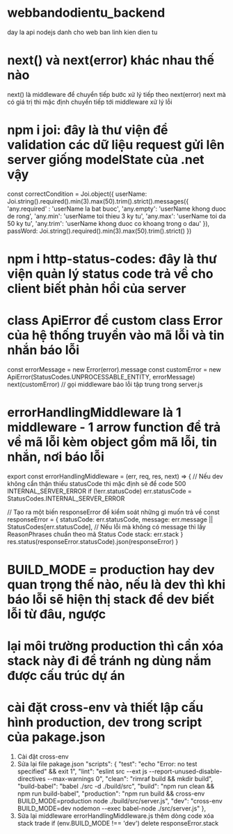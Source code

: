 # webbandodientu_backend
day la api nodejs danh cho web ban linh kien dien tu

# next() và next(error) khác nhau thế nào
next() là middleware để chuyển tiếp bước xử lý tiếp theo
next(error) next mà có giá trị thì mặc định chuyển tiếp tới middleware xử lý lỗi

# npm i joi: đây là thư viện để validation các dữ liệu request gửi lên server giống modelState của .net vậy
const correctCondition = Joi.object({
            userName: Joi.string().required().min(3).max(50).trim().strict().messages({
                'any.required' : 'userName la bat buoc',
                'any.empty': 'userName khong duoc de rong',
                'any.min': 'userName toi thieu 3 ky tu',
                'any.max': 'userName toi da 50 ky tu',
                'any.trim': 'userName khong duoc co khoang trong o dau'
            }),
            passWord: Joi.string().required().min(3).max(50).trim().strict()
        })

# npm i http-status-codes: đây là thư viện quản lý status code trả về cho client biết phản hồi của server

# class ApiError để custom class Error của hệ thống truyền vào mã lỗi và tin nhắn báo lỗi
const errorMessage = new Error(error).message
const customError = new ApiError(StatusCodes.UNPROCESSABLE_ENTITY, errorMessage)
next(customError) // gọi middleware báo lỗi tập trung trong server.js

# errorHandlingMiddleware là 1 middleware - 1 arrow function để trả về mã lỗi kèm object gồm mã lỗi, tin nhắn, nơi báo lỗi
export const errorHandlingMiddleware = (err, req, res, next) => {
  // Nếu dev không cẩn thận thiếu statusCode thì mặc định sẽ để code 500 INTERNAL_SERVER_ERROR
  if (!err.statusCode) err.statusCode = StatusCodes.INTERNAL_SERVER_ERROR

  // Tạo ra một biến responseError để kiểm soát những gì muốn trả về
  const responseError = {
    statusCode: err.statusCode,
    message: err.message || StatusCodes[err.statusCode], // Nếu lỗi mà không có message thì lấy ReasonPhrases chuẩn theo mã Status Code
    stack: err.stack
  }
  res.status(responseError.statusCode).json(responseError)
}

# BUILD_MODE = production hay dev quan trọng thế nào, nếu là dev thì khi báo lỗi sẽ hiện thị stack để dev biết lỗi từ đâu, ngược
# lại môi trường production thì cần xóa stack này đi để tránh ng dùng nắm được cấu trúc dự án
# cài đặt cross-env và thiết lập cấu hình production, dev trong script của pakage.json
1. Cài đặt cross-env
2. Sửa lại file pakage.json
"scripts": {
    "test": "echo \"Error: no test specified\" && exit 1",
    "lint": "eslint src --ext js --report-unused-disable-directives --max-warnings 0",
    "clean": "rimraf build && mkdir build",
    "build-babel": "babel ./src -d ./build/src",
    "build": "npm run clean && npm run build-babel",
    "production": "npm run build && cross-env BUILD_MODE=production node ./build/src/server.js",
    "dev": "cross-env BUILD_MODE=dev nodemon --exec babel-node ./src/server.js"
  },
3. Sửa lại middleware errorHandlingMiddleware.js thêm dòng code xóa stack trade
if (env.BUILD_MODE !== 'dev') delete responseError.stack
